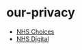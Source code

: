 # our-privacy

 - [NHS Choices](nhs-choices/cookie_policy.md)
 - [NHS Digital](nhs-digital/your_privacy_and_cookies.md)
